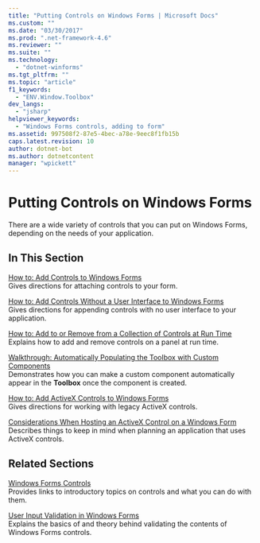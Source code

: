 ```yaml
---
title: "Putting Controls on Windows Forms | Microsoft Docs"
ms.custom: ""
ms.date: "03/30/2017"
ms.prod: ".net-framework-4.6"
ms.reviewer: ""
ms.suite: ""
ms.technology: 
  - "dotnet-winforms"
ms.tgt_pltfrm: ""
ms.topic: "article"
f1_keywords: 
  - "ENV.Window.Toolbox"
dev_langs: 
  - "jsharp"
helpviewer_keywords: 
  - "Windows Forms controls, adding to form"
ms.assetid: 997508f2-87e5-4bec-a78e-9eec8f1fb15b
caps.latest.revision: 10
author: dotnet-bot
ms.author: dotnetcontent
manager: "wpickett"
---
```

# Putting Controls on Windows Forms
There are a wide variety of controls that you can put on Windows Forms, depending on the needs of your application.  
  
## In This Section  
 [How to: Add Controls to Windows Forms](../../../../docs/framework/winforms/controls/how-to-add-controls-to-windows-forms.md)  
 Gives directions for attaching controls to your form.  
  
 [How to: Add Controls Without a User Interface to Windows Forms](../../../../docs/framework/winforms/controls/how-to-add-controls-without-a-user-interface-to-windows-forms.md)  
 Gives directions for appending controls with no user interface to your application.  
  
 [How to: Add to or Remove from a Collection of Controls at Run Time](../../../../docs/framework/winforms/controls/how-to-add-to-or-remove-from-a-collection-of-controls-at-run-time.md)  
 Explains how to add and remove controls on a panel at run time.  
  
 [Walkthrough: Automatically Populating the Toolbox with Custom Components](../../../../docs/framework/winforms/controls/walkthrough-automatically-populating-the-toolbox-with-custom-components.md)  
 Demonstrates how you can make a custom component automatically appear in the **Toolbox** once the component is created.  
  
 [How to: Add ActiveX Controls to Windows Forms](../../../../docs/framework/winforms/controls/how-to-add-activex-controls-to-windows-forms.md)  
 Gives directions for working with legacy ActiveX controls.  
  
 [Considerations When Hosting an ActiveX Control on a Windows Form](../../../../docs/framework/winforms/controls/considerations-when-hosting-an-activex-control-on-a-windows-form.md)  
 Describes things to keep in mind when planning an application that uses ActiveX controls.  
  
## Related Sections  
 [Windows Forms Controls](../../../../docs/framework/winforms/controls/index.md)  
 Provides links to introductory topics on controls and what you can do with them.  
  
 [User Input Validation in Windows Forms](../../../../docs/framework/winforms/user-input-validation-in-windows-forms.md)  
 Explains the basics of and theory behind validating the contents of Windows Forms controls.